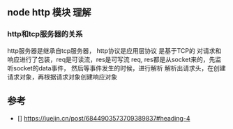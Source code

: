 ##  node http 模块 理解

### http和tcp服务器的关系
http服务器是继承自tcp服务器， http协议是应用层协议 是基于TCP的 对请求和响应进行了包装，req是可读流，res是可写流
req, res都是从socket来的，先监听socket的data事件，
然后等事件发生的时候，进行解析 解析出请求头，在创建请求对象，再根据请求对象创建响应对象

## 参考
 - [] https://juejin.cn/post/6844903573709389837#heading-4